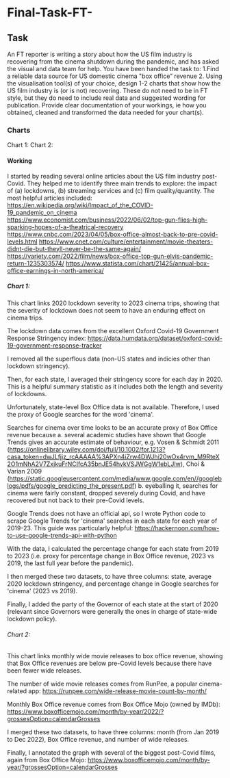 # Final-Task-FT-

## Task
An FT reporter is writing a story about how the US film industry is recovering from the cinema shutdown during the pandemic, and has asked the visual and data team for help.
You have been handed the task to:
1.Find a reliable data source for US domestic cinema "box office” revenue
2. Using the visualisation tool(s) of your choice, design 1-2 charts that show how the US film industry is (or is not) recovering. These do not need to be in FT style, but they do need to include real data and suggested wording for publication.
Provide clear documentation of your workings, ie how you obtained, cleaned and transformed the data needed for your chart(s).

### Charts
Chart 1:
Chart 2:

#### Working
I started by reading several online articles about the US film industry post-Covid. They helped me to identify three main trends to explore: the impact of (a) lockdowns, (b) streaming services and (c) film quality/quantity.
The most helpful articles included:
https://en.wikipedia.org/wiki/Impact_of_the_COVID-19_pandemic_on_cinema
https://www.economist.com/business/2022/06/02/top-gun-flies-high-sparking-hopes-of-a-theatrical-recovery
https://www.cnbc.com/2023/04/05/box-office-almost-back-to-pre-covid-levels.html
https://www.cnet.com/culture/entertainment/movie-theaters-didnt-die-but-theyll-never-be-the-same-again/
https://variety.com/2022/film/news/box-office-top-gun-elvis-pandemic-return-1235303574/
https://www.statista.com/chart/21425/annual-box-office-earnings-in-north-america/

##### Chart 1:
This chart links 2020 lockdown severity to 2023 cinema trips, showing that the severity of lockdown does not seem to have an enduring effect on cinema trips.

The lockdown data comes from the excellent Oxford Covid-19 Government Response Stringency index: https://data.humdata.org/dataset/oxford-covid-19-government-response-tracker

I removed all the superflous data (non-US states and indicies other than lockdown stringency).

Then, for each state, I averaged their stringency score for each day in 2020. This is a helpful summary statistic as it includes both the length and severity of lockdowns.

Unfortunately, state-level Box Office data is not available. Therefore, I used the proxy of Google searches for the word 'cinema'.

Searches for cinema over time looks to be an accurate proxy of Box Office revenue because 
a. several academic studies have shown that Google Trends gives an accurate estimate of behaviour, e.g. Vosen & Schmidt 2011 (https://onlinelibrary.wiley.com/doi/full/10.1002/for.1213?casa_token=dwJLfjjz_rcAAAAA%3APXn4iZrw4DWJhi20wOx4rvm_M9RteX2O1mNhA2V7ZxjkuFrNCIfcA35bnJE54hykVSJWGgW1ebLJlw), Choi & Varian 2009 (https://static.googleusercontent.com/media/www.google.com/en//googleblogs/pdfs/google_predicting_the_present.pdf)
b. eyeballing it, searches for cinema were fairly constant, dropped severely during Covid, and have recovered but not back to their pre-Covid levels.

Google Trends does not have an official api, so I wrote Python code to scrape Google Trends for 'cinema' searches in each state for each year of 2019-23. This guide was particularly helpful: https://hackernoon.com/how-to-use-google-trends-api-with-python

With the data, I calculated the percentage change for each state from 2019 to 2023 (i.e. proxy for percentage change in Box Office revenue, 2023 vs 2019, the last full year before the pandemic).

I then merged these two datasets, to have three columns: state, average 2020 lockdown stringency, and percentage change in Google searches for 'cinema' (2023 vs 2019).

Finally, I added the party of the Governor of each state at the start of 2020 (relevant since Governors were generally the ones in charge of state-wide lockdown policy).


###### Chart 2:
This chart links monthly wide movie releases to box office revenue, showing that Box Office revenues are below pre-Covid levels because there have been fewer wide releases.

The number of wide movie releases comes from RunPee, a popular cinema-related app: https://runpee.com/wide-release-movie-count-by-month/ 

Monthly Box Office revenue comes from Box Office Mojo (owned by IMDb): https://www.boxofficemojo.com/month/by-year/2022/?grossesOption=calendarGrosses

I merged these two datasets, to have three columns: month (from Jan 2019 to Dec 2022), Box Office revenue, and number of wide releases.

Finally, I annotated the graph with several of the biggest post-Covid films, again from Box Office Mojo: https://www.boxofficemojo.com/month/by-year/?grossesOption=calendarGrosses
